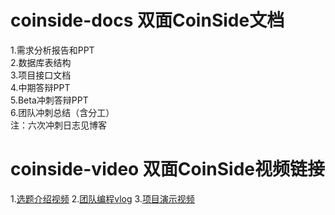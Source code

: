 # coinside-docs 双面CoinSide文档 <br>
1.需求分析报告和PPT<br>
2.数据库表结构<br>
3.项目接口文档<br>
4.中期答辩PPT<br>
5.Beta冲刺答辩PPT<br>
6.团队冲刺总结（含分工）<br>
注：六次冲刺日志见博客

# coinside-video 双面CoinSide视频链接 <br>
1.[选题介绍视频](https://www.bilibili.com/video/BV1R8411h7aU/)
2.[团队编程vlog](https://www.bilibili.com/video/BV1814y1P7Rw)
3.[项目演示视频](https://www.bilibili.com/video/BV1yG4y1L7LX)
